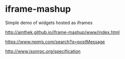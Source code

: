 # iframe-mashup

Simple demo of widgets hosted as iframes

<http://ainthek.github.io/iframe-mashup/www/index.html>


<https://www.npmjs.com/search?q=postMessage>

<http://www.jsonrpc.org/specification>